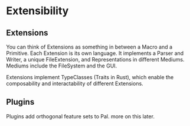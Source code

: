 # Extensibility

## Extensions

You can think of Extensions as something in between a Macro and a Primitive. Each Extension is its own language. It implements a Parser and Writer, a unique FileExtension, and Representations in different Mediums. Mediums include the FileSystem and the GUI.

Extensions implement TypeClasses (Traits in Rust), which enable the composability and interactability of different Extensions.

## Plugins

Plugins add orthogonal feature sets to Pal. more on this later.